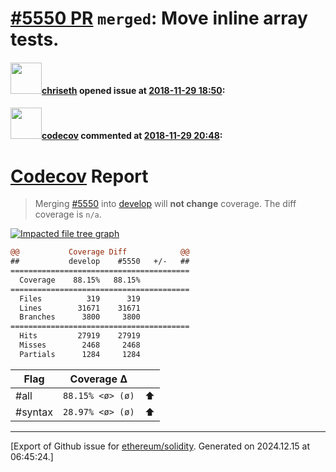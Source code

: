 # [\#5550 PR](https://github.com/ethereum/solidity/pull/5550) `merged`: Move inline array tests.

#### <img src="https://avatars.githubusercontent.com/u/9073706?v=4" width="50">[chriseth](https://github.com/chriseth) opened issue at [2018-11-29 18:50](https://github.com/ethereum/solidity/pull/5550):



#### <img src="https://avatars.githubusercontent.com/in/254?v=4" width="50">[codecov](https://github.com/apps/codecov) commented at [2018-11-29 20:48](https://github.com/ethereum/solidity/pull/5550#issuecomment-442987614):

# [Codecov](https://codecov.io/gh/ethereum/solidity/pull/5550?src=pr&el=h1) Report
> Merging [#5550](https://codecov.io/gh/ethereum/solidity/pull/5550?src=pr&el=desc) into [develop](https://codecov.io/gh/ethereum/solidity/commit/124a8def845186ba55ee8566b05cc617554dbcbc?src=pr&el=desc) will **not change** coverage.
> The diff coverage is `n/a`.

[![Impacted file tree graph](https://codecov.io/gh/ethereum/solidity/pull/5550/graphs/tree.svg?width=650&token=87PGzVEwU0&height=150&src=pr)](https://codecov.io/gh/ethereum/solidity/pull/5550?src=pr&el=tree)

```diff
@@           Coverage Diff            @@
##           develop    #5550   +/-   ##
========================================
  Coverage    88.15%   88.15%           
========================================
  Files          319      319           
  Lines        31671    31671           
  Branches      3800     3800           
========================================
  Hits         27919    27919           
  Misses        2468     2468           
  Partials      1284     1284
```

| Flag | Coverage Δ | |
|---|---|---|
| #all | `88.15% <ø> (ø)` | :arrow_up: |
| #syntax | `28.97% <ø> (ø)` | :arrow_up: |


-------------------------------------------------------------------------------



[Export of Github issue for [ethereum/solidity](https://github.com/ethereum/solidity). Generated on 2024.12.15 at 06:45:24.]
